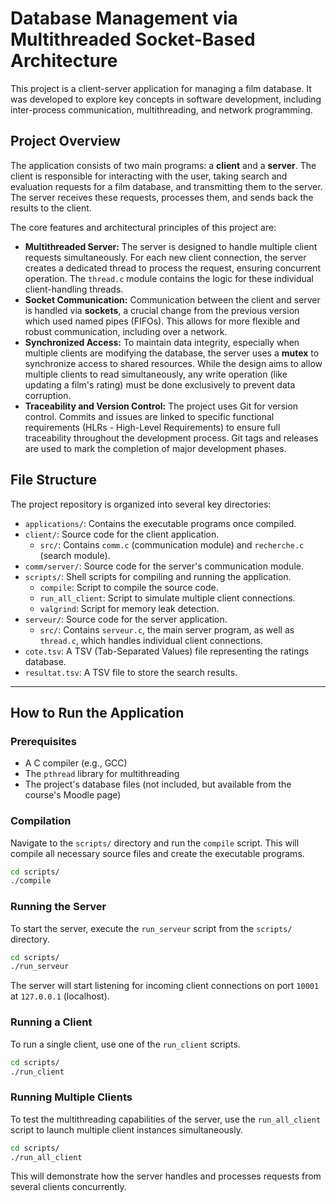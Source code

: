
# Database Management via Multithreaded Socket-Based Architecture

This project is a client-server application for managing a film database. It was developed to explore key concepts in software development, including inter-process communication, multithreading, and network programming.

## Project Overview

The application consists of two main programs: a **client** and a **server**. The client is responsible for interacting with the user, taking search and evaluation requests for a film database, and transmitting them to the server. The server receives these requests, processes them, and sends back the results to the client.

The core features and architectural principles of this project are:

  * **Multithreaded Server:** The server is designed to handle multiple client requests simultaneously. For each new client connection, the server creates a dedicated thread to process the request, ensuring concurrent operation. The `thread.c` module contains the logic for these individual client-handling threads.
  * **Socket Communication:** Communication between the client and server is handled via **sockets**, a crucial change from the previous version which used named pipes (FIFOs). This allows for more flexible and robust communication, including over a network.
  * **Synchronized Access:** To maintain data integrity, especially when multiple clients are modifying the database, the server uses a **mutex** to synchronize access to shared resources. While the design aims to allow multiple clients to read simultaneously, any write operation (like updating a film's rating) must be done exclusively to prevent data corruption.
  * **Traceability and Version Control:** The project uses Git for version control. Commits and issues are linked to specific functional requirements (HLRs - High-Level Requirements) to ensure full traceability throughout the development process. Git tags and releases are used to mark the completion of major development phases.

## File Structure

The project repository is organized into several key directories:

  * `applications/`: Contains the executable programs once compiled.
  * `client/`: Source code for the client application.
      * `src/`: Contains `comm.c` (communication module) and `recherche.c` (search module).
  * `comm/server/`: Source code for the server's communication module.
  * `scripts/`: Shell scripts for compiling and running the application.
      * `compile`: Script to compile the source code.
      * `run_all_client`: Script to simulate multiple client connections.
      * `valgrind`: Script for memory leak detection.
  * `serveur/`: Source code for the server application.
      * `src/`: Contains `serveur.c`, the main server program, as well as `thread.c`, which handles individual client connections.
  * `cote.tsv`: A TSV (Tab-Separated Values) file representing the ratings database.
  * `resultat.tsv`: A TSV file to store the search results.

-----

## How to Run the Application

### Prerequisites

  * A C compiler (e.g., GCC)
  * The `pthread` library for multithreading
  * The project's database files (not included, but available from the course's Moodle page)

### Compilation

Navigate to the `scripts/` directory and run the `compile` script. This will compile all necessary source files and create the executable programs.

```bash
cd scripts/
./compile
```

### Running the Server

To start the server, execute the `run_serveur` script from the `scripts/` directory.

```bash
cd scripts/
./run_serveur
```

The server will start listening for incoming client connections on port `10001` at `127.0.0.1` (localhost).

### Running a Client

To run a single client, use one of the `run_client` scripts.

```bash
cd scripts/
./run_client
```

### Running Multiple Clients

To test the multithreading capabilities of the server, use the `run_all_client` script to launch multiple client instances simultaneously.

```bash
cd scripts/
./run_all_client
```

This will demonstrate how the server handles and processes requests from several clients concurrently.
